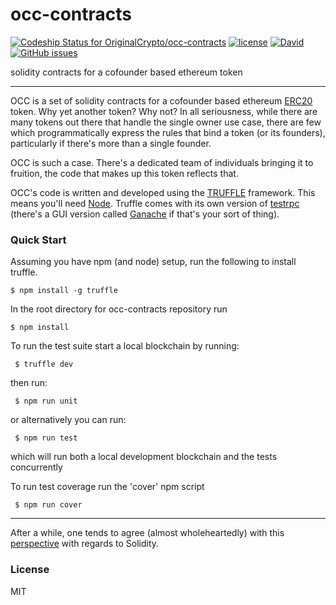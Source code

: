 # occ-contracts
[ ![Codeship Status for OriginalCrypto/occ-contracts](https://app.codeship.com/projects/8d6b5a90-e3ca-0135-a30d-6e50b47cea82/status?branch=master)](https://app.codeship.com/projects/268666)
[![license](https://img.shields.io/github/license/mashape/apistatus.svg?style=flat-square)](https://opensource.org/licenses/MIT)
[![David](https://img.shields.io/david/expressjs/express.svg?style=flat-square)](https://david-dm.org/OriginalCrypto/occ-contracts)
[![GitHub issues](https://img.shields.io/github/issues/OriginalCrypto/occ-contracts/shields.svg?style=flat-square)](https://github.com/ConsenSys/Tokens/issues)

solidity contracts for a cofounder based ethereum token

-----------------------
OCC is a set of solidity contracts for a cofounder based ethereum [ERC20](https://github.com/ethereum/EIPs/issues/20) token.
Why yet another token? Why not? In all seriousness, while there are many tokens out there that handle the single owner use case, there are few which programmatically express the rules that bind a token (or its founders), particularly if there's more than a single founder.

OCC is such a case. There's a dedicated team of individuals bringing it to fruition, the code that makes up this token reflects that.

OCC's code is written and developed using the [TRUFFLE](http://truffleframework.com/) framework. This means you'll need [Node](https://nodejs.org/). Truffle comes with its own version of [testrpc](https://github.com/trufflesuite/ganache-cli) (there's a GUI version called [Ganache](https://github.com/trufflesuite/ganache) if that's your sort of thing).

### Quick Start

Assuming you have npm (and node) setup, run the following to install truffle.

```
$ npm install -g truffle
```

In the root directory for occ-contracts repository run
```
$ npm install
```

To run the test suite start a local blockchain by running:
```
 $ truffle dev
```
then run:
```
 $ npm run unit
```
or alternatively you can run:
```
 $ npm run test
```
which will run both a local development blockchain and the tests concurrently

To run test coverage run the 'cover' npm script
```
 $ npm run cover
```
---

After a while, one tends to agree (almost wholeheartedly) with this [perspective](https://news.ycombinator.com/item?id=14691212) with regards to Solidity.

### License
MIT

